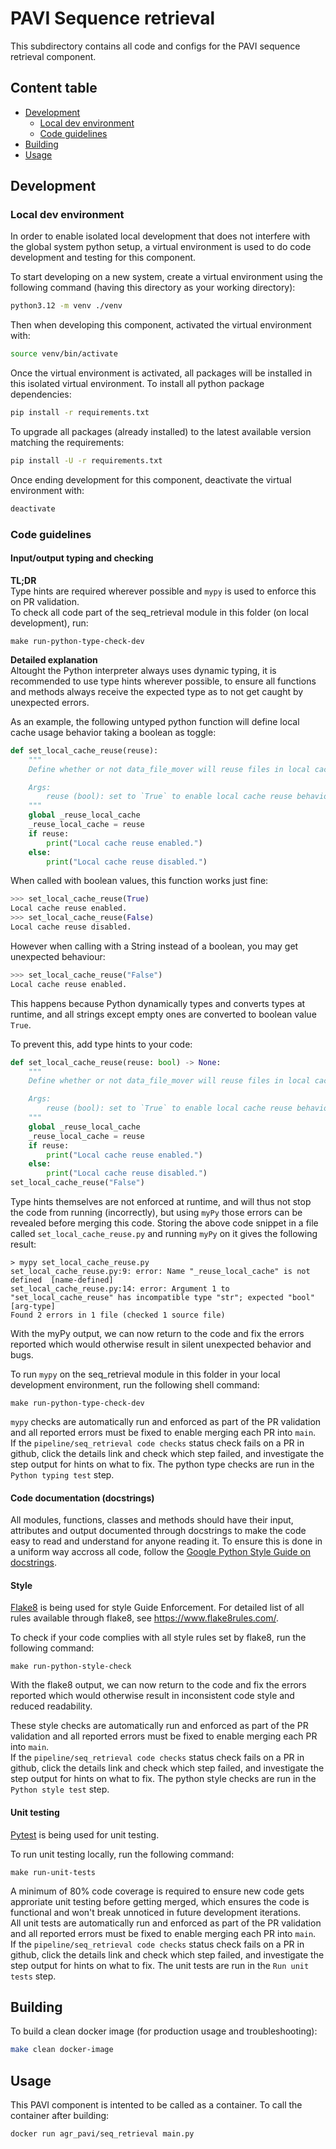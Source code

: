# PAVI Sequence retrieval
This subdirectory contains all code and configs for the PAVI sequence retrieval component.

## Content table
 * [Development](#development)
    * [Local dev environment](#local-dev-environment)
    * [Code guidelines](#code-guidelines)
 * [Building](#building)
 * [Usage](#usage)

## Development
### Local dev environment
In order to enable isolated local development that does not interfere with the global system python setup,
a virtual environment is used to do code development and testing for this component.

To start developing on a new system, create a virtual environment using the following command
(having this directory as your working directory):
```bash
python3.12 -m venv ./venv
```

Then when developing this component, activated the virtual environment with:
```bash
source venv/bin/activate
```
Once the virtual environment is activated, all packages will be installed in this isolated virtual environment.
To install all python package dependencies:
```bash
pip install -r requirements.txt
```

To upgrade all packages (already installed) to the latest available version matching the requirements:
```bash
pip install -U -r requirements.txt
```

Once ending development for this component, deactivate the virtual environment with:
```bash
deactivate
```

### Code guidelines
#### Input/output typing and checking
**TL;DR**  
Type hints are required wherever possible and `mypy` is used to enforce this on PR validation.  
To check all code part of the seq_retrieval module in this folder (on local development), run:
```shell
make run-python-type-check-dev
```

**Detailed explanation**  
Altought the Python interpreter always uses dynamic typing, it is recommended to use type hints wherever possible,
to ensure all functions and methods always receive the expected type as to not get caught by unexpected errors.

As an example, the following untyped python function will define local cache usage behavior taking a boolean as toggle:
```python
def set_local_cache_reuse(reuse):
    """
    Define whether or not data_file_mover will reuse files in local cache where already available pre-execution.

    Args:
        reuse (bool): set to `True` to enable local cache reuse behavior (default `False`)
    """
    global _reuse_local_cache
    _reuse_local_cache = reuse
    if reuse:
        print("Local cache reuse enabled.")
    else:
        print("Local cache reuse disabled.")
```

When called with boolean values, this function works just fine:
```python
>>> set_local_cache_reuse(True)
Local cache reuse enabled.
>>> set_local_cache_reuse(False)
Local cache reuse disabled.
```
However when calling with a String instead of a boolean, you may get unexpected behaviour:
```python
>>> set_local_cache_reuse("False")
Local cache reuse enabled.
```
This happens because Python dynamically types and converts types at runtime,
and all strings except empty ones are converted to boolean value `True`.

To prevent this, add type hints to your code:
```python
def set_local_cache_reuse(reuse: bool) -> None:
    """
    Define whether or not data_file_mover will reuse files in local cache where already available pre-execution.

    Args:
        reuse (bool): set to `True` to enable local cache reuse behavior (default `False`)
    """
    global _reuse_local_cache
    _reuse_local_cache = reuse
    if reuse:
        print("Local cache reuse enabled.")
    else:
        print("Local cache reuse disabled.")
set_local_cache_reuse("False")
```

Type hints themselves are not enforced at runtime, and will thus not stop the code from running (incorrectly),
but using `myPy` those errors can be revealed before merging this code. Storing the above code snippet in a file
called `set_local_cache_reuse.py` and running `myPy` on it gives the following result:
```shell
> mypy set_local_cache_reuse.py
set_local_cache_reuse.py:9: error: Name "_reuse_local_cache" is not defined  [name-defined]
set_local_cache_reuse.py:14: error: Argument 1 to "set_local_cache_reuse" has incompatible type "str"; expected "bool"  [arg-type]
Found 2 errors in 1 file (checked 1 source file)
```
With the myPy output, we can now return to the code and fix the errors reported
which would otherwise result in silent unexpected behavior and bugs.

To run `mypy` on the seq_retrieval module in this folder in your local development environment,
run the following shell command:
```shell
make run-python-type-check-dev
```

`mypy` checks are automatically run and enforced as part of the PR validation
and all reported errors must be fixed to enable merging each PR into `main`.  
If the `pipeline/seq_retrieval code checks` status check fails on a PR in github,
click the details link and check which step failed, and investigate the step output
for hints on what to fix. The python type checks are run in the `Python typing test` step.

#### Code documentation (docstrings)
All modules, functions, classes and methods should have their input, attributes and output documented
through docstrings to make the code easy to read and understand for anyone reading it.
To ensure this is done in a uniform way accross all code, follow the [Google Python Style Guide on docstrings](https://google.github.io/styleguide/pyguide.html#38-comments-and-docstrings).

#### Style
[Flake8](https://flake8.pycqa.org/en/latest/) is being used for style Guide Enforcement.
For detailed list of all rules available through flake8, see https://www.flake8rules.com/.

To check if your code complies with all style rules set by flake8, run the following command:
```shell
make run-python-style-check
```
With the flake8 output, we can now return to the code and fix the errors reported
which would otherwise result in inconsistent code style and reduced readability.

These style checks are automatically run and enforced as part of the PR validation
and all reported errors must be fixed to enable merging each PR into `main`.  
If the `pipeline/seq_retrieval code checks` status check fails on a PR in github,
click the details link and check which step failed, and investigate the step output
for hints on what to fix. The python style checks are run in the `Python style test` step.

#### Unit testing
[Pytest](https://pytest.org/) is being used for unit testing.

To run unit testing locally, run the following command:
```shell
make run-unit-tests
```

A minimum of 80% code coverage is required to ensure new code gets approriate unit
testing before getting merged, which ensures the code is functional and won't break
unnoticed in future development iterations.  
All unit tests are automatically run and enforced as part of the PR validation
and all reported errors must be fixed to enable merging each PR into `main`.  
If the `pipeline/seq_retrieval code checks` status check fails on a PR in github,
click the details link and check which step failed, and investigate the step output
for hints on what to fix. The unit tests are run in the `Run unit tests` step.

## Building
To build a clean docker image (for production usage and troubleshooting):
```bash
make clean docker-image
```

## Usage
This PAVI component is intented to be called as a container.
To call the container after building:
```bash
docker run agr_pavi/seq_retrieval main.py
```
